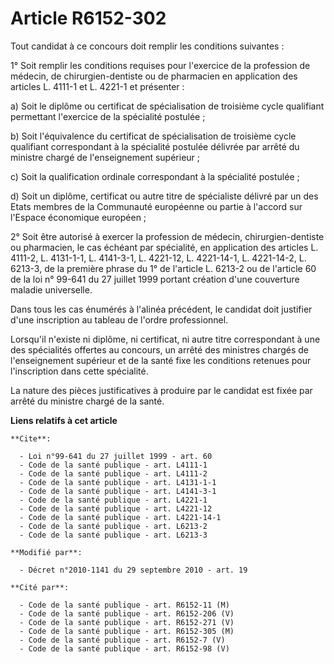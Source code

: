 # Article R6152-302

Tout candidat à ce concours doit remplir les conditions suivantes : 

1° Soit remplir les conditions requises pour l'exercice de la profession de médecin, de chirurgien-dentiste ou de pharmacien
en application des articles L. 4111-1 et L. 4221-1 et présenter : 

a) Soit le diplôme ou certificat de spécialisation de troisième cycle qualifiant permettant l'exercice de la spécialité
postulée ; 

b) Soit l'équivalence du certificat de spécialisation de troisième cycle qualifiant correspondant à la spécialité postulée
délivrée par arrêté du ministre chargé de l'enseignement supérieur ; 

c) Soit la qualification ordinale correspondant à la spécialité postulée ; 

d) Soit un diplôme, certificat ou autre titre de spécialiste délivré par un des Etats membres de la Communauté européenne ou
partie à l'accord sur l'Espace économique européen ; 

2° Soit être autorisé à exercer la profession de médecin, chirurgien-dentiste ou pharmacien, le cas échéant par spécialité,
en application des articles L. 4111-2, L. 4131-1-1, L. 4141-3-1, L. 4221-12, L. 4221-14-1, L. 4221-14-2, L. 6213-3, de la
première phrase du 1° de l'article L. 6213-2 ou de l'article 60 de la loi n° 99-641 du 27 juillet 1999 portant création d'une
couverture maladie universelle. 

Dans tous les cas énumérés à l'alinéa précédent, le candidat doit justifier d'une inscription au tableau de l'ordre
professionnel. 

Lorsqu'il n'existe ni diplôme, ni certificat, ni autre titre correspondant à une des spécialités offertes au concours, un
arrêté des ministres chargés de l'enseignement supérieur et de la santé fixe les conditions retenues pour l'inscription dans
cette spécialité. 

La nature des pièces justificatives à produire par le candidat est fixée par arrêté du ministre chargé de la santé.

**Liens relatifs à cet article**

	**Cite**:

	  - Loi n°99-641 du 27 juillet 1999 - art. 60
	  - Code de la santé publique - art. L4111-1
	  - Code de la santé publique - art. L4111-2
	  - Code de la santé publique - art. L4131-1-1
	  - Code de la santé publique - art. L4141-3-1
	  - Code de la santé publique - art. L4221-1
	  - Code de la santé publique - art. L4221-12
	  - Code de la santé publique - art. L4221-14-1
	  - Code de la santé publique - art. L6213-2
	  - Code de la santé publique - art. L6213-3

	**Modifié par**:

	  - Décret n°2010-1141 du 29 septembre 2010 - art. 19

	**Cité par**:

	  - Code de la santé publique - art. R6152-11 (M)
	  - Code de la santé publique - art. R6152-206 (V)
	  - Code de la santé publique - art. R6152-271 (V)
	  - Code de la santé publique - art. R6152-305 (M)
	  - Code de la santé publique - art. R6152-7 (V)
	  - Code de la santé publique - art. R6152-98 (V)

